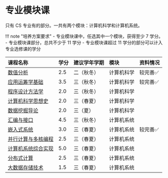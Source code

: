 # 专业模块课

只有 CS 专业有的部分。一共有两个模块：计算机科学和计算机系统。

!!! note "培养方案要求"
    - 专业模块课中，任选其中一个模块，获得至少 7 学分。
    - 专业模块课部分，总共不少于 11 学分
    - 专业模块课超过 11 学分的部分可以计入专业选修课的学分

<style>
.md-typeset table:not([class]) th {
    min-width: 1em;
}
</style>

<div style="text-align: center" markdown="1">

|课程名称|学分|建议学年学期|模块|资料情况|
|:--|:--|:--|:--|:--|
|[数值分析](numerical_analysis/)|2.5|二（秋冬）|计算机科学|较完善✅|
|[应用运筹学基础](applied_operations_research/)|3.5|三（秋冬）|计算机科学|较完善✅|
|[程序设计方法学](programming_principle/)|2.0|三（秋冬）|计算机科学||
|[计算机科学思想史](history_of_cs_ideas/)|2.0|三（春夏）|计算机科学||
|[数据挖掘导论](data_mining/)|2.0|三（夏）|计算机科学||
|[汇编与接口](assembly_interface/)|4.5|三（秋冬）|计算机系统||
|[嵌入式系统](embedded_system/)|3.0|三（春夏）|计算机系统|较完善✅|
|[并行计算与多核编程](parallel_computing/)|2.5|三（春夏）|计算机系统||
|[计算机系统综合实现](system_comprehensive_practice/)|5.0|三（春夏）|计算机系统||
|[分布式计算](distributed_computing/)|2.5|三（春夏）|计算机系统||
|[大数据存储技术](big_data_storage/)|1.5|三（春夏）|计算机系统||

</div>